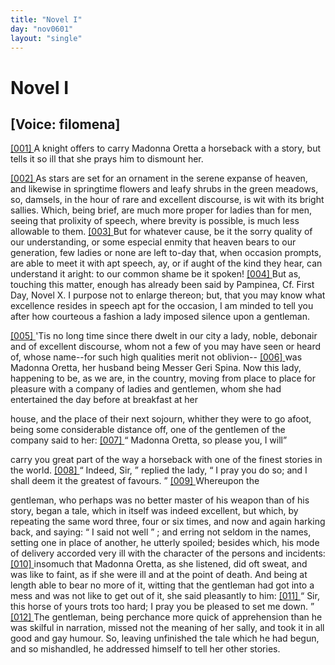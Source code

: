 ```yaml
---
title: "Novel I"
day: "nov0601"
layout: "single"
---
```

<div id="nov0601" type="novella" who="filomena">
 <h1>
  Novel I
 </h1>
 <p>
  <h2>
   [Voice: filomena]
  </h2>
 </p>
 <argument>
  <p>
   <a href="{{ site.baseurl }}itDecameron/nov0601#p06010001">
    [001]
   </a>
   A knight offers to carry Madonna Oretta a horseback
with a story, but tells it so ill that she prays him to dismount
her.
  </p>
 </argument>
 <div3 type="commentary" who="filomena">
  <p>
   <a href="{{ site.baseurl }}itDecameron/nov0601#p06010002">
    [002]
   </a>
   As
   stars are set for an ornament in the serene
	expanse of heaven, and likewise in springtime flowers and leafy shrubs in the green
	meadows, so, damsels, in the hour of rare and excellent discourse, is wit with its bright
	sallies.  Which, being brief, are much more proper for ladies than for men, seeing that
	prolixity of speech, where brevity is possible, is much less allowable to them.
   <a href="{{ site.baseurl }}itDecameron/nov0601#p06010003">
    [003]
   </a>
   But for whatever cause, be it the sorry quality of our understanding, or
	some especial enmity that heaven bears to our generation, few ladies or none are left
	to-day that, when occasion prompts, are able to meet it with apt speech, ay, or if aught
	of the kind they hear, can understand it aright: to our common shame be it spoken!
   <a href="{{ site.baseurl }}itDecameron/nov0601#p06010004">
    [004]
   </a>
   But as, touching this matter, enough has already been said by
	Pampinea,
   <note>
    Cf. First Day, Novel X.
   </note>
   I purpose not to enlarge thereon; but, that
	you may know what excellence resides in speech apt for the occasion, I am minded to tell
	you after how courteous a fashion a lady imposed silence upon a gentleman.
  </p>
 </div3>
 <p>
  <a href="{{ site.baseurl }}itDecameron/nov0601#p06010005">
   [005]
  </a>
  'Tis no long time since there
dwelt in our city a lady, noble,
 debonair and of excellent discourse, whom
not a few of you may have
 seen or heard of, whose name--for such high
qualities merit not
 oblivion--
  <a href="{{ site.baseurl }}itDecameron/nov0601#p06010006">
   [006]
  </a>
  was Madonna Oretta, her husband being Messer
Geri Spina.
 Now this lady, happening to be, as we are, in the country,
moving
 from place to place for pleasure with a company of ladies and
gentlemen,
 whom she had entertained the day before at breakfast at her

house, and the place of their next sojourn, whither they were to go
  afoot, being some considerable distance off, one of the gentlemen
of
 the company said to her:
  <a href="{{ site.baseurl }}itDecameron/nov0601#p06010007">
   [007]
  </a>
  <q direct="unspecified">
   Madonna Oretta, so please you, I will

carry you great part of the way a horseback with one of the finest
 stories
in the world.
  </q>
  <a href="{{ site.baseurl }}itDecameron/nov0601#p06010008">
   [008]
  </a>
  <q direct="unspecified">
   Indeed, Sir,
  </q>
  replied the lady,
  <q direct="unspecified">
   I pray
 you
 do
so; and I shall deem it the greatest of favours.
  </q>
  <a href="{{ site.baseurl }}itDecameron/nov0601#p06010009">
   [009]
  </a>
  Whereupon the

gentleman, who perhaps was no better master of his weapon than of
 his
story, began a tale, which in itself was indeed excellent, but which,
 by
repeating the same word three, four or six times, and now and
 again
harking back, and saying:
  <q direct="unspecified">
   I said not well
  </q>
  ; and erring
 not seldom in
the names, setting one in place of another, he utterly
 spoiled; besides
which, his mode of delivery accorded very ill with
 the character of the
persons and incidents:
  <a href="{{ site.baseurl }}itDecameron/nov0601#p06010010">
   [010]
  </a>
  insomuch that Madonna
 Oretta, as she listened, did
oft sweat, and was like to faint, as if she
 were ill and at the point of
death. And being at length able to bear
 no more of it, witting that the
gentleman had got into a mess and
 was not like to get out of it, she said
pleasantly to him:
  <a href="{{ site.baseurl }}itDecameron/nov0601#p06010011">
   [011]
  </a>
  <q direct="unspecified">
   Sir, this
 horse of yours trots too hard; I pray you
be pleased to set me down.
  </q>
  <a href="{{ site.baseurl }}itDecameron/nov0601#p06010012">
   [012]
  </a>
  The gentleman, being perchance more quick
of apprehension than
 he was skilful in narration, missed not the meaning
of her sally, and
 took it in all good and gay humour. So, leaving
unfinished the tale
 which he had begun, and so mishandled, he addressed
himself to tell
 her other stories.
 </p>
</div>